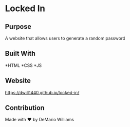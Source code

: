 # Locked In

## Purpose
A website that allows users to generate a random password

## Built With
*HTML
*CSS
*JS

## Website
https://dwill1440.github.io/locked-in/

## Contribution
Made with ❤️ by DeMario Williams